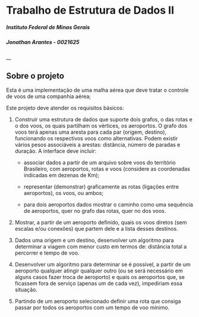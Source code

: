 # Trabalho de Estrutura de Dados II

##### Instituto Federal de Minas Gerais

##### Jonathan Arantes - 0021625

__

## Sobre o projeto

Esta é uma implementação de uma malha aérea que deve tratar o controle de voos de uma companhia aérea; 

Este projeto deve atender os requisitos básicos:

1. Construir uma estrutura de dados que suporte dois grafos, o das rotas e o dos voos, os quais partilham os vértices, os aeroportos. O grafo dos voos terá apenas uma aresta para cada par (origem, destino), funcionando os respectivos voos como alternativas. Podem existir vários pesos associáveis a arestas: distância, número de paradas e duração. A interface deve incluir:

    - associar dados a partir de um arquivo sobre voos do território Brasileiro, com aeroportos, rotas e voos (considere as coordenadas indicadas em dezenas de Km);

    - representar (demonstrar) graficamente as rotas (ligações entre aeroportos), os voos, ou ambos;

    - para dois aeroportos dados mostrar o caminho como uma sequência de aeroportos, quer no grafo das rotas, quer no dos voos.

2. Mostrar, a partir de um aeroporto definido, quais os voos diretos (sem escalas e/ou conexões) que partem dele e a lista desses destinos.

3. Dados uma origem e um destino, desenvolver um algoritmo para determinar a viagem com menor custo em termos de: distância total a percorrer e tempo de voo.

4. Desenvolver um algoritmo para determinar se é possível, a partir de um aeroporto qualquer atingir qualquer outro (ou se será necessário em alguns casos fazer troca de aeroporto) e quais os aeroportos que, se ficassem fora de serviço (apenas um de cada vez), impediriam essa situação.

5. Partindo de um aeroporto selecionado definir uma rota que consiga passar por todos os aeroportos com um tempo de voo mínimo.